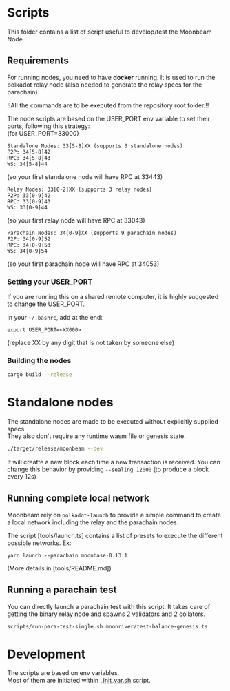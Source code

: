 # Scripts

This folder contains a list of script useful to develop/test the Moonbeam Node

## Requirements

For running nodes, you need to have **docker** running.
It is used to run the polkadot relay node (also needed to generate the relay specs for the parachain)

!!All the commands are to be executed from the repository root folder.!!

The node scripts are based on the USER_PORT env variable to set their
ports, following this strategy:  
(for USER_PORT=33000)

```
Standalone Nodes: 33[5-8]XX (supports 3 standalone nodes)
P2P: 34[5-8]42
RPC: 34[5-8]43
WS: 34[5-8]44
```

(so your first standalone node will have RPC at 33443)

```
Relay Nodes: 33[0-2]XX (supports 3 relay nodes)
P2P: 33[0-9]42
RPC: 33[0-9]43
WS: 33[0-9]44
```

(so your first relay node will have RPC at 33043)

```
Parachain Nodes: 34[0-9]XX (supports 9 parachain nodes)
P2P: 34[0-9]52
RPC: 34[0-9]53
WS: 34[0-9]54
```

(so your first parachain node will have RPC at 34053)

### Setting your USER_PORT

If you are running this on a shared remote computer, it is highly suggested to change the USER_PORT.

In your `~/.bashrc`, add at the end:

```
export USER_PORT=<XX000>
```

(replace XX by any digit that is not taken by someone else)

### Building the nodes

```bash
cargo build --release
```

# Standalone nodes

The standalone nodes are made to be executed without explicitly supplied specs.  
They also don't require any runtime wasm file or genesis state.

```bash
./target/release/moonbeam --dev
```

It will creatte a new block each time a new transaction is received.
You can change this behavior by providing `--sealing 12000`
(to produce a block every 12s)

## Running complete local network

Moonbeam rely on `polkadot-launch` to provide a simple command to create a local network including
the relay and the parachain nodes.

The script [tools/launch.ts] contains a list of presets to execute the different possible networks.
Ex:

```
yarn launch --parachain moonbase-0.13.1
```

(More details in [tools/README.md])

## Running a parachain test

You can directly launch a parachain test with this script.
It takes care of getting the binary relay node and spawns 2 validators and 2 collators.

```bash
scripts/run-para-test-single.sh moonriver/test-balance-genesis.ts
```

# Development

The scripts are based on env variables.  
Most of them are initiated within [\_init_var.sh](_init_var.sh) script.
